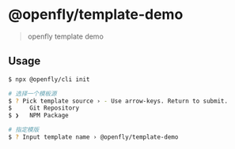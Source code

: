 # @openfly/template-demo

> openfly template demo

## Usage

```sh
$ npx @openfly/cli init

# 选择一个模板源
$ ? Pick template source › - Use arrow-keys. Return to submit.
$     Git Repository
$ ❯   NPM Package

# 指定模版
$ ? Input template name › @openfly/template-demo
```
